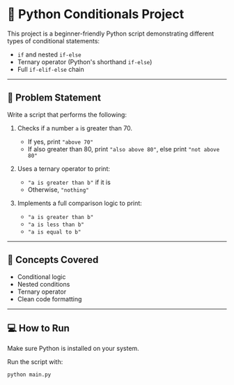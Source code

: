 # 🐍 Python Conditionals Project

This project is a beginner-friendly Python script demonstrating different types of conditional statements:

- `if` and nested `if-else`
- Ternary operator (Python's shorthand `if-else`)
- Full `if-elif-else` chain

---

## 📌 Problem Statement

Write a script that performs the following:

1. Checks if a number `a` is greater than 70.
    - If yes, print `"above 70"`
    - If also greater than 80, print `"also above 80"`, else print `"not above 80"`

2. Uses a ternary operator to print:
    - `"a is greater than b"` if it is
    - Otherwise, `"nothing"`

3. Implements a full comparison logic to print:
    - `"a is greater than b"`
    - `"a is less than b"`
    - `"a is equal to b"`

---

## 🧠 Concepts Covered

- Conditional logic
- Nested conditions
- Ternary operator
- Clean code formatting

---

## 💻 How to Run

Make sure Python is installed on your system.

Run the script with:

```bash
python main.py
